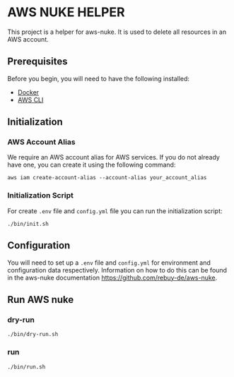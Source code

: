 # AWS NUKE HELPER

This project is a helper for aws-nuke. It is used to delete all resources in an AWS account.

## Prerequisites

Before you begin, you will need to have the following installed:
- [Docker](https://www.docker.com/)
- [AWS CLI](https://aws.amazon.com/cli/)

## Initialization

### AWS Account Alias
We require an AWS account alias for AWS services. If you do not already have one, you can create it using the following command:
```shell
aws iam create-account-alias --account-alias your_account_alias
```
### Initialization Script
For create `.env` file and `config.yml` file you can run the initialization script:
```shell
./bin/init.sh
```

## Configuration

You will need to set up a `.env` file and `config.yml` for environment and configuration data respectively. Information on how to do this can be found in the aws-nuke documentation https://github.com/rebuy-de/aws-nuke.

## Run AWS nuke

### dry-run
```shell
./bin/dry-run.sh
```

### run
```shell
./bin/run.sh
```
